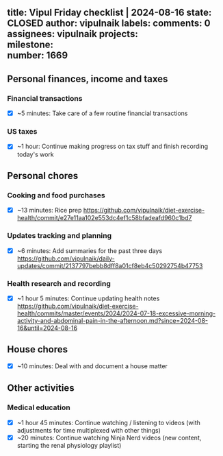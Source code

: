 title:	Vipul Friday checklist | 2024-08-16
state:	CLOSED
author:	vipulnaik
labels:	
comments:	0
assignees:	vipulnaik
projects:	
milestone:	
number:	1669
--
## Personal finances, income and taxes

### Financial transactions

- [x] ~5 minutes: Take care of a few routine financial transactions

### US taxes

- [x] ~1 hour: Continue making progress on tax stuff and finish recording today's work

## Personal chores

### Cooking and food purchases

- [x] ~13 minutes: Rice prep https://github.com/vipulnaik/diet-exercise-health/commit/e27e11aa102e553dc4ef1c58bfadeafd960c1bd7

### Updates tracking and planning

- [x] ~6 minutes: Add summaries for the past three days https://github.com/vipulnaik/daily-updates/commit/2137797bebb8dff8a01cf8eb4c50292754b47753

### Health research and recording

- [x] ~1 hour 5 minutes: Continue updating health notes https://github.com/vipulnaik/diet-exercise-health/commits/master/events/2024/2024-07-18-excessive-morning-activity-and-abdominal-pain-in-the-afternoon.md?since=2024-08-16&until=2024-08-16

## House chores

- [x] ~10 minutes: Deal with and document a house matter
## Other activities

### Medical education

- [x] ~1 hour 45 minutes: Continue watching / listening to videos (with adjustments for time multiplexed with other things)
- [x] ~20 minutes: Continue watching Ninja Nerd videos (new content, starting the renal physiology playlist)
